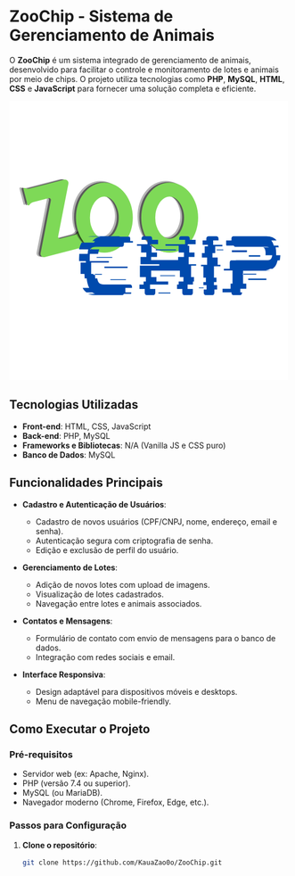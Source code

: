 # ZooChip - Sistema de Gerenciamento de Animais

O **ZooChip** é um sistema integrado de gerenciamento de animais, desenvolvido para facilitar o controle e monitoramento de lotes e animais por meio de chips. O projeto utiliza tecnologias como **PHP**, **MySQL**, **HTML**, **CSS** e **JavaScript** para fornecer uma solução completa e eficiente.

![ZooChip Logo](img/ZooChip%20-%20logo.png)

## Tecnologias Utilizadas

- **Front-end**: HTML, CSS, JavaScript
- **Back-end**: PHP, MySQL
- **Frameworks e Bibliotecas**: N/A (Vanilla JS e CSS puro)
- **Banco de Dados**: MySQL

## Funcionalidades Principais

- **Cadastro e Autenticação de Usuários**:
  - Cadastro de novos usuários (CPF/CNPJ, nome, endereço, email e senha).
  - Autenticação segura com criptografia de senha.
  - Edição e exclusão de perfil do usuário.

- **Gerenciamento de Lotes**:
  - Adição de novos lotes com upload de imagens.
  - Visualização de lotes cadastrados.
  - Navegação entre lotes e animais associados.

- **Contatos e Mensagens**:
  - Formulário de contato com envio de mensagens para o banco de dados.
  - Integração com redes sociais e email.

- **Interface Responsiva**:
  - Design adaptável para dispositivos móveis e desktops.
  - Menu de navegação mobile-friendly.

## Como Executar o Projeto

### Pré-requisitos

- Servidor web (ex: Apache, Nginx).
- PHP (versão 7.4 ou superior).
- MySQL (ou MariaDB).
- Navegador moderno (Chrome, Firefox, Edge, etc.).

### Passos para Configuração

1. **Clone o repositório**:
   ```bash
   git clone https://github.com/KauaZao0o/ZooChip.git